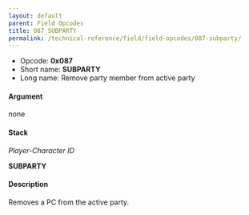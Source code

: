 ```yaml
---
layout: default
parent: Field Opcodes
title: 087_SUBPARTY
permalink: /technical-reference/field/field-opcodes/087-subparty/
---
```


-   Opcode: **0x087**
-   Short name: **SUBPARTY**
-   Long name: Remove party member from active party

#### Argument

none

#### Stack

  
*Player-Character ID*

**SUBPARTY**

#### Description

Removes a PC from the active party.
